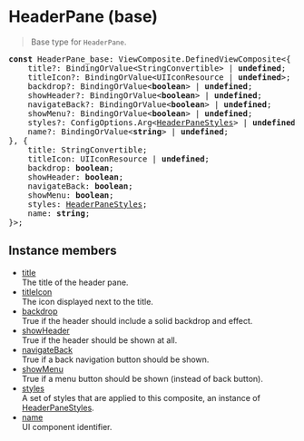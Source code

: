# HeaderPane (base)

> Base type for `HeaderPane`.

<pre class="docgen_signature"><b>const</b> HeaderPane_base: ViewComposite.DefinedViewComposite&lt;{<br>    title?: BindingOrValue&lt;StringConvertible&gt; | <b>undefined</b>;<br>    titleIcon?: BindingOrValue&lt;UIIconResource | <b>undefined</b>&gt;;<br>    backdrop?: BindingOrValue&lt;<b>boolean</b>&gt; | <b>undefined</b>;<br>    showHeader?: BindingOrValue&lt;<b>boolean</b>&gt; | <b>undefined</b>;<br>    navigateBack?: BindingOrValue&lt;<b>boolean</b>&gt; | <b>undefined</b>;<br>    showMenu?: BindingOrValue&lt;<b>boolean</b>&gt; | <b>undefined</b>;<br>    styles?: ConfigOptions.Arg&lt;<a href="HeaderPaneStyles.md">HeaderPaneStyles</a>&gt; | <b>undefined</b>;<br>    name?: BindingOrValue&lt;<b>string</b>&gt; | <b>undefined</b>;<br>}, {<br>    title: StringConvertible;<br>    titleIcon: UIIconResource | <b>undefined</b>;<br>    backdrop: <b>boolean</b>;<br>    showHeader: <b>boolean</b>;<br>    navigateBack: <b>boolean</b>;<br>    showMenu: <b>boolean</b>;<br>    styles: <a href="HeaderPaneStyles.md">HeaderPaneStyles</a>;<br>    name: <b>string</b>;<br>}&gt;;</pre>

## Instance members

- [<!--{ref:property}-->title](HeaderPane_base_title.md) \
    The title of the header pane.
- [<!--{ref:property}-->titleIcon](HeaderPane_base_titleIcon.md) \
    The icon displayed next to the title.
- [<!--{ref:property}-->backdrop](HeaderPane_base_backdrop.md) \
    True if the header should include a solid backdrop and effect.
- [<!--{ref:property}-->showHeader](HeaderPane_base_showHeader.md) \
    True if the header should be shown at all.
- [<!--{ref:property}-->navigateBack](HeaderPane_base_navigateBack.md) \
    True if a back navigation button should be shown.
- [<!--{ref:property}-->showMenu](HeaderPane_base_showMenu.md) \
    True if a menu button should be shown (instead of back button).
- [<!--{ref:property}-->styles](HeaderPane_base_styles.md) \
    A set of styles that are applied to this composite, an instance of [HeaderPaneStyles](HeaderPaneStyles.md).
- [<!--{ref:property}-->name](HeaderPane_base_name.md) \
    UI component identifier.